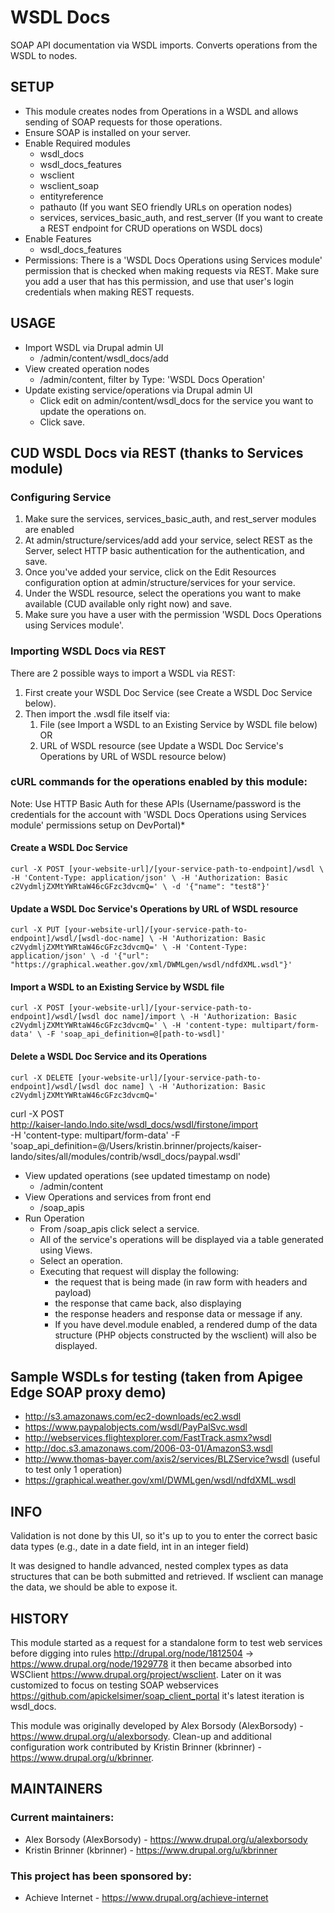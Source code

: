 # WSDL Docs
SOAP API documentation via WSDL imports.  Converts operations from the WSDL to nodes.

## SETUP
* This module creates nodes from Operations in a WSDL and allows sending of SOAP requests for those operations.
* Ensure SOAP is installed on your server.
* Enable Required modules
    * wsdl_docs
    * wsdl_docs_features
    * wsclient
    * wsclient_soap
    * entityreference
    * pathauto (If you want SEO friendly URLs on operation nodes)
    * services, services_basic_auth, and rest_server (If you want to create a REST endpoint for CRUD operations on WSDL docs)
* Enable Features
    * wsdl_docs_features
* Permissions: There is a 'WSDL Docs Operations using Services module' permission that is checked when making requests via REST. Make sure you add a user that has this permission, and use that user's login credentials when making REST requests.

## USAGE
* Import WSDL via Drupal admin UI
    * /admin/content/wsdl_docs/add
* View created operation nodes
    * /admin/content, filter by Type: 'WSDL Docs Operation'
* Update existing service/operations via Drupal admin UI
    * Click edit on admin/content/wsdl_docs for the service you want to update the operations on.
    * Click save.

## CUD WSDL Docs via REST (thanks to Services module)
### Configuring Service
1. Make sure the services, services_basic_auth, and rest_server modules are enabled
1. At admin/structure/services/add add your service, select REST as the Server, select HTTP basic authentication for the authentication, and save.
1. Once you've added your service, click on the Edit Resources configuration option at admin/structure/services for your service.
1. Under the WSDL resource, select the operations you want to make available (CUD available only right now) and save.
1. Make sure you have a user with the permission 'WSDL Docs Operations using Services module'.
### Importing WSDL Docs via REST
There are 2 possible ways to import a WSDL via REST:
1. First create your WSDL Doc Service (see Create a WSDL Doc Service below).
1. Then import the .wsdl file itself via:
    1. File (see Import a WSDL to an Existing Service by WSDL file below) OR
    1. URL of WSDL resource (see Update a WSDL Doc Service's Operations by URL of WSDL resource below)
### cURL commands for the operations enabled by this module:
Note: Use HTTP Basic Auth for these APIs (Username/password is the credentials for the account with 'WSDL Docs Operations using Services module' permissions setup on DevPortal)*
#### Create a WSDL Doc Service
`curl -X POST [your-website-url]/[your-service-path-to-endpoint]/wsdl \
-H 'Content-Type: application/json' \
-H 'Authorization: Basic c2VydmljZXMtYWRtaW46cGFzc3dvcmQ=' \
-d '{"name": "test8"}'`
#### Update a WSDL Doc Service's Operations by URL of WSDL resource
`curl -X PUT [your-website-url]/[your-service-path-to-endpoint]/wsdl/[wsdl-doc-name] \
-H 'Authorization: Basic c2VydmljZXMtYWRtaW46cGFzc3dvcmQ=' \
-H 'Content-Type: application/json' \
-d '{"url": "https://graphical.weather.gov/xml/DWMLgen/wsdl/ndfdXML.wsdl"}'`
#### Import a WSDL to an Existing Service by WSDL file
`curl -X POST [your-website-url]/[your-service-path-to-endpoint]/wsdl/[wsdl doc name]/import \
-H 'Authorization: Basic c2VydmljZXMtYWRtaW46cGFzc3dvcmQ=' \
-H 'content-type: multipart/form-data' \
-F 'soap_api_definition=@[path-to-wsdl]'`
#### Delete a WSDL Doc Service and its Operations
`curl -X DELETE [your-website-url]/[your-service-path-to-endpoint]/wsdl/[wsdl doc name] \
-H 'Authorization: Basic c2VydmljZXMtYWRtaW46cGFzc3dvcmQ='`

curl -X POST \
  http://kaiser-lando.lndo.site/wsdl_docs/wsdl/firstone/import \
  -H 'content-type: multipart/form-data'
  -F 'soap_api_definition=@/Users/kristin.brinner/projects/kaiser-lando/sites/all/modules/contrib/wsdl_docs/paypal.wsdl'

* View updated operations (see updated timestamp on node)
    * /admin/content
* View Operations and services from front end
    * /soap_apis
* Run Operation
    * From /soap_apis click select a service.
    * All of the service's operations will be displayed via a table generated using Views.
    * Select an operation.
    * Executing that request will display the following:
        * the request that is being made (in raw form with headers and payload)
        * the response that came back, also displaying
        * the response headers and response data or message if any.
        * If you have devel.module enabled, a rendered dump of the data structure (PHP objects constructed by the wsclient) will also be displayed.

## Sample WSDLs for testing (taken from Apigee Edge SOAP proxy demo)
* http://s3.amazonaws.com/ec2-downloads/ec2.wsdl
* https://www.paypalobjects.com/wsdl/PayPalSvc.wsdl
* http://webservices.flightexplorer.com/FastTrack.asmx?wsdl
* http://doc.s3.amazonaws.com/2006-03-01/AmazonS3.wsdl
* http://www.thomas-bayer.com/axis2/services/BLZService?wsdl (useful to test only 1 operation)
* https://graphical.weather.gov/xml/DWMLgen/wsdl/ndfdXML.wsdl

## INFO

Validation is not done by this UI, so it's up to you to enter the correct basic 
data types (e.g., date in a date field, int in an integer field)

It was designed to handle advanced, nested complex types as data structures 
that can be both submitted and retrieved. If wsclient can manage the data, we 
should be able to expose it.

## HISTORY

This module started as a request for a standalone form to test web services before digging into rules http://drupal.org/node/1812504 -> https://www.drupal.org/node/1929778 it then became absorbed into WSClient https://www.drupal.org/project/wsclient. Later on it was customized to focus on testing SOAP webservices https://github.com/apickelsimer/soap_client_portal it's latest iteration is wsdl_docs.

This module was originally developed by Alex Borsody (AlexBorsody) - https://www.drupal.org/u/alexborsody.
Clean-up and additional configuration work contributed by Kristin Brinner (kbrinner) - https://www.drupal.org/u/kbrinner.

## MAINTAINERS

### Current maintainers:
* Alex Borsody (AlexBorsody) - https://www.drupal.org/u/alexborsody
* Kristin Brinner (kbrinner) - https://www.drupal.org/u/kbrinner

### This project has been sponsored by:
* Achieve Internet - https://www.drupal.org/achieve-internet